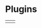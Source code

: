 <!--
  DO NOT EDIT THIS FILE DIRECTLY!
  It is generated by djockey.
-->
# Plugins






|  |  |
| - | - |
|  |  |